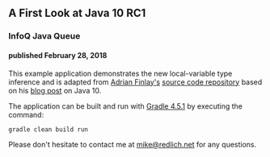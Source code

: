 
## A First Look at Java 10 RC1

### InfoQ Java Queue

#### published February 28, 2018

This example application demonstrates the new local-variable type inference and is adapted from [Adrian Finlay's](https://medium.com/@afinlay) [source code repository](https://pastebin.com/qNEUYsBd) based on his [blog post](https://medium.com/@afinlay/java-10-sneak-peek-local-variable-type-inference-var-3022016e1a2b) on Java 10.  

The application can be built and run with [Gradle 4.5.1](https://gradle.org/) by executing the command:

`gradle clean build run`

Please don't hesitate to contact me at [mike@redlich.net](mailto:mike@redlich.net) for any questions.
